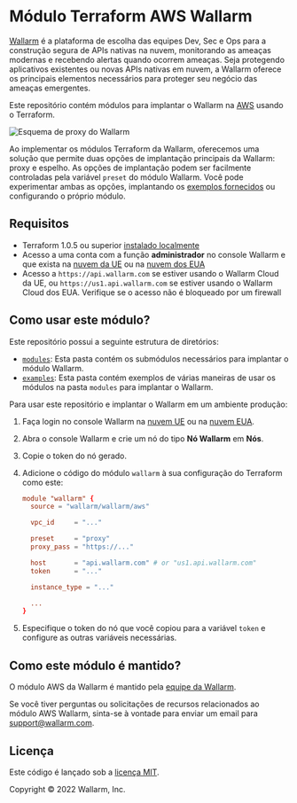 # Módulo Terraform AWS Wallarm

[Wallarm](https://www.wallarm.com/) é a plataforma de escolha das equipes Dev, Sec e Ops para a construção segura de APIs nativas na nuvem, monitorando as ameaças modernas e recebendo alertas quando ocorrem ameaças. Seja protegendo aplicativos existentes ou novas APIs nativas em nuvem, a Wallarm oferece os principais elementos necessários para proteger seu negócio das ameaças emergentes.

Este repositório contém módulos para implantar o Wallarm na [AWS](https://aws.amazon.com/) usando o Terraform.

![Esquema de proxy do Wallarm](https://github.com/wallarm/terraform-aws-wallarm/blob/main/images/wallarm-as-proxy.png?raw=true)

Ao implementar os módulos Terraform da Wallarm, oferecemos uma solução que permite duas opções de implantação principais da Wallarm: proxy e espelho. As opções de implantação podem ser facilmente controladas pela variável `preset` do módulo Wallarm. Você pode experimentar ambas as opções, implantando os [exemplos fornecidos](https://github.com/wallarm/terraform-aws-wallarm/tree/main/examples) ou configurando o próprio módulo.

## Requisitos

* Terraform 1.0.5 ou superior [instalado localmente](https://learn.hashicorp.com/tutorials/terraform/install-cli)
* Acesso a uma conta com a função **administrador** no console Wallarm e que exista na [nuvem da UE](https://my.wallarm.com/) ou na [nuvem dos EUA](https://us1.my.wallarm.com/)
* Acesso a `https://api.wallarm.com` se estiver usando o Wallarm Cloud da UE, ou `https://us1.api.wallarm.com` se estiver usando o Wallarm Cloud dos EUA. Verifique se o acesso não é bloqueado por um firewall

## Como usar este módulo?

Este repositório possui a seguinte estrutura de diretórios:

* [`modules`](https://github.com/wallarm/terraform-aws-wallarm/tree/main/modules): Esta pasta contém os submódulos necessários para implantar o módulo Wallarm. 
* [`examples`](https://github.com/wallarm/terraform-aws-wallarm/tree/main/examples): Esta pasta contém exemplos de várias maneiras de usar os módulos na pasta `modules` para implantar o Wallarm.

Para usar este repositório e implantar o Wallarm em um ambiente produção:

1. Faça login no console Wallarm na [nuvem UE](https://my.wallarm.com/signup) ou na [nuvem EUA](https://us1.my.wallarm.com/signup).
1. Abra o console Wallarm e crie um nó do tipo **Nó Wallarm** em **Nós**.
1. Copie o token do nó gerado.
1. Adicione o código do módulo `wallarm` à sua configuração do Terraform como este:

    ```conf
    module "wallarm" {
      source = "wallarm/wallarm/aws"

      vpc_id     = "..."

      preset     = "proxy"
      proxy_pass = "https://..."

      host       = "api.wallarm.com" # or "us1.api.wallarm.com"
      token      = "..."

      instance_type = "..."

      ...
    }
    ```
1. Especifique o token do nó que você copiou para a variável `token` e configure as outras variáveis necessárias.

## Como este módulo é mantido?

O módulo AWS da Wallarm é mantido pela [equipe da Wallarm](https://www.wallarm.com/).

Se você tiver perguntas ou solicitações de recursos relacionados ao módulo AWS Wallarm, sinta-se à vontade para enviar um email para [support@wallarm.com](mailto:support@wallarm.com?Subject=Terraform%20Module%20Question).

## Licença

Este código é lançado sob a [licença MIT](https://github.com/wallarm/terraform-aws-wallarm/tree/main/LICENSE).

Copyright © 2022 Wallarm, Inc.
